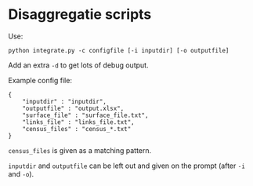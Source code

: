 # Disaggregatie scripts

Use:

```python integrate.py -c configfile [-i inputdir] [-o outputfile]```

Add an extra `-d` to get lots of debug output.

Example config file:
```
{
    "inputdir" : "inputdir",
    "outputfile" : "output.xlsx",
    "surface_file" : "surface_file.txt",
    "links_file" : "links_file.txt",
    "census_files" : "census_*.txt"
}
```

`census_files` is given as a matching pattern.

`inputdir` and `outputfile` can be left out and given on the prompt (after `-i` and `-o`).

